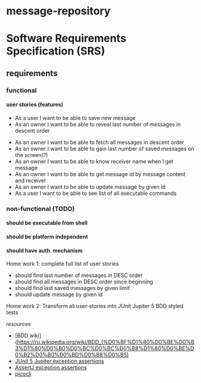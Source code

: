 # message-repository

# Software Requirements Specification (SRS)
## requirements
### functional
#### user stories (features)
+ As a user I want to be able to save new message
+ As an owner I want to be able to reveal last number of messages in descent order
- As an owner I want to be able to fetch all messages in descent order
- As an owner I want to be able to gain last number of saved messages on the screen(?)
- As an owner I want to be able to know receiver name when I get message
- As an owner I want to be able to get message id by message content and receiver 
- As an owner I want to be able to update message by given id
- As a user I want to be able to see list of all executable commands 

### non-functional (TODO)
#### should be executable from shell
#### should be platform independent
#### should have auth. mechanism

Home work 1: complete full list of user stories
- should find last number of messages in DESC order
- should find all messages in DESC order since beginning
- should find last saved messages by given limit
- should update message by given id

Home work 2: Transform all user-stories into JUnit Jupiter 5 BDD styled tests

_resources_

* [BDD wiki](https://ru.wikipedia.org/wiki/BDD_(%D0%BF%D1%80%D0%BE%D0%B3%D1%80%D0%B0%D0%BC%D0%BC%D0%B8%D1%80%D0%BE%D0%B2%D0%B0%D0%BD%D0%B8%D0%B5)
* [JUnit 5 Jupiter exception assertions](https://junit.org/junit5/docs/current/user-guide/#writing-tests-assertions)
* [AssertJ exception assertions](https://www.baeldung.com/assertj-exception-assertion)
* [picocli](https://picocli.info/#_getting_started)
